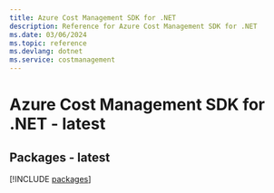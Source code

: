 ```yaml
---
title: Azure Cost Management SDK for .NET
description: Reference for Azure Cost Management SDK for .NET
ms.date: 03/06/2024
ms.topic: reference
ms.devlang: dotnet
ms.service: costmanagement
---
```

# Azure Cost Management SDK for .NET - latest
## Packages - latest
[!INCLUDE [packages](cost-management-index.md)]